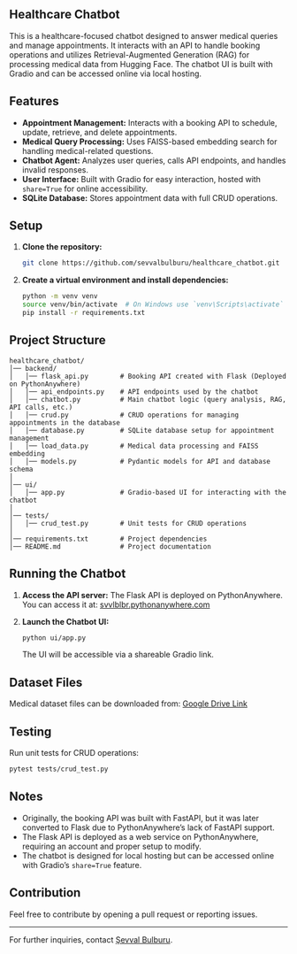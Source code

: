 ## Healthcare Chatbot

This is a healthcare-focused chatbot designed to answer medical queries and manage appointments. It interacts with an API to handle booking operations and utilizes Retrieval-Augmented Generation (RAG) for processing medical data from Hugging Face. The chatbot UI is built with Gradio and can be accessed online via local hosting.

## Features
- **Appointment Management:** Interacts with a booking API to schedule, update, retrieve, and delete appointments.
- **Medical Query Processing:** Uses FAISS-based embedding search for handling medical-related questions.
- **Chatbot Agent:** Analyzes user queries, calls API endpoints, and handles invalid responses.
- **User Interface:** Built with Gradio for easy interaction, hosted with `share=True` for online accessibility.
- **SQLite Database:** Stores appointment data with full CRUD operations.

## Setup

1. **Clone the repository:**
   ```bash
   git clone https://github.com/sevvalbulburu/healthcare_chatbot.git
   ```
2. **Create a virtual environment and install dependencies:**
   ```bash
   python -m venv venv
   source venv/bin/activate  # On Windows use `venv\Scripts\activate`
   pip install -r requirements.txt
   ```

## Project Structure
```
healthcare_chatbot/
│── backend/
│   │── flask_api.py        # Booking API created with Flask (Deployed on PythonAnywhere)
│   │── api_endpoints.py    # API endpoints used by the chatbot
│   │── chatbot.py          # Main chatbot logic (query analysis, RAG, API calls, etc.)
│   │── crud.py             # CRUD operations for managing appointments in the database
│   │── database.py         # SQLite database setup for appointment management
│   │── load_data.py        # Medical data processing and FAISS embedding
│   │── models.py           # Pydantic models for API and database schema
│
│── ui/
│   │── app.py              # Gradio-based UI for interacting with the chatbot
│
│── tests/
│   │── crud_test.py        # Unit tests for CRUD operations
│
│── requirements.txt        # Project dependencies
│── README.md               # Project documentation
```

## Running the Chatbot

1. **Access the API server:**
   The Flask API is deployed on PythonAnywhere. You can access it at:
   [svvlblbr.pythonanywhere.com](https://svvlblbr.pythonanywhere.com)

2. **Launch the Chatbot UI:**
   ```bash
   python ui/app.py
   ```
   The UI will be accessible via a shareable Gradio link.

## Dataset Files
Medical dataset files can be downloaded from:
[Google Drive Link](https://drive.google.com/drive/folders/1aQSwLBLIwGH5u9LwLCHGix9Qh6kbPp6v?usp=drive_link)

## Testing
Run unit tests for CRUD operations:
```bash
pytest tests/crud_test.py
```

## Notes
- Originally, the booking API was built with FastAPI, but it was later converted to Flask due to PythonAnywhere’s lack of FastAPI support.
- The Flask API is deployed as a web service on PythonAnywhere, requiring an account and proper setup to modify.
- The chatbot is designed for local hosting but can be accessed online with Gradio’s `share=True` feature.

## Contribution
Feel free to contribute by opening a pull request or reporting issues.

---

For further inquiries, contact [Şevval Bulburu](https://github.com/sevvalbulburu).
